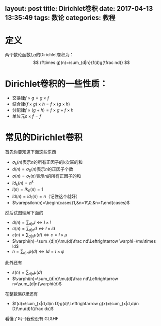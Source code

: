 layout: post
title: Dirichlet卷积
date: 2017-04-13 13:35:49
tags: 数论
categories: 教程
---
# 定义
两个数论函数$f$,$g$的Dirichlet卷积为：
$$
(f\times g)(n)=\sum_{d|n}{f(d)g(\frac nd)}
$$

# Dirichlet卷积的一些性质：

- 交换律$f\times g=g\times f$
- 结合律$(f\times g)\times h=f\times (g\times h)$
- 分配律$f\times (g+h)=f\times g+f\times h$
- 单位元$\varepsilon\times f=f$


# 常见的Dirichlet卷积

首先你要知道下面这些东西
- $\sigma_k(n)$表示$n$的所有正因子的k次幂的和
- $d(n)=\sigma_0(n)$表示$n$的正因子个数
- $\sigma(n)=\sigma_1(n)$表示$n$的所有正因子的和
- $ld_k(n)=n^k$
- $l(n)=lk_0(n)=1$
- $ld(n)=ld_1(n)=n$（记住这个就好）
- $\varepsilon(n)=\begin{cases}1,&n=1\\0,&n>1\end{cases}$

然后试图理解下面的
- $d(n)=\sum_{d|n}l\Leftrightarrow l\times l$
- $\sigma(n)=\sum_{d|n}d\Leftrightarrow l\times ld$
- $\varepsilon(n)=\sum_{d|n}\mu(d)\Leftrightarrow \varepsilon=l\times \mu$
- $\varphi(n)=\sum_{d|n}\mu(d)\frac nd\Leftrightarrow \varphi=\mu\times ld$
- $n=\sum_{d|n}\varphi(d)\Leftrightarrow ld=l\times \varphi$

此外还有
- $\varepsilon(n)=\sum_{d|n}\mu(d)$
- $\varphi(n)=\sum_{d|n}\mu(d)\frac nd\Leftrightarrow n=\sum_{d|n}\varphi(d)$

在整数集$D$里还有
- $f(d)=\sum_{x|d,d\in D}g(d)\Leftrightarrow g(x)=\sum_{x|d,d\in D}\mu(d)f(\frac dx)$

看懂了吗~~（我也没有~~
GL&HF